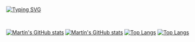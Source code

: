 </br>

[![Typing SVG](https://readme-typing-svg.demolab.com?font=Fira+Code&duration=8000&pause=2000&color=FFFFFF&background=000000&center=true&vCenter=true&repeat=false&random=true&width=1035&lines=+If+you+don't+care+about+quality%2C+you+can+meet+any+other+requirement--Gerald+Weinberg+)](https://git.io/typing-svg)


<!-- [![guix-test-pilot](https://github.com/user-attachments/assets/8ed705a3-f15b-44a5-8a20-d6550890a075)](https://guix.gnu.org) -->
<!--
<h4 align='center'> . . . </h4>

<p align='center'>
<img alt="road" src="road.jpg" /></br>
<b> . . . </b></br>
<img alt="Martín's GitHub stats" src="https://github-readme-stats.vercel.app/api?username=cig0&show_icons=true&theme=transparent"/></br>
</p>
-->

</br>

[![Martín's GitHub stats](https://github-readme-stats.vercel.app/api?username=cig0&show_icons=true&count_private=true&bg_color=00000000&hide_border=true&theme=default&rank_icon=github#gh-light-mode-only)](https://github.com/anuraghazra/github-readme-stats#gh-light-mode-only)
[![Martín's GitHub stats](https://github-readme-stats.vercel.app/api?username=cig0&show_icons=true&count_private=true&bg_color=00000000&hide_border=true&theme=dracula&rank_icon=github#gh-dark-mode-only)](https://github.com/anuraghazra/github-readme-stats#gh-dark-mode-only)
[![Top Langs](https://github-readme-stats.vercel.app/api/top-langs/?username=cig0&size_weight=0.5&count_weight=0.5&langs_count=8&layout=compact&bg_color=00000000&hide_border=true&hide=css,html&theme=default#gh-light-mode-only)](https://github.com/anuraghazra/github-readme-stats#gh-light-mode-only)
[![Top Langs](https://github-readme-stats.vercel.app/api/top-langs/?username=cig0&size_weight=0.5&count_weight=0.5&langs_count=8&layout=compact&bg_color=00000000&hide_border=true&hide=css,html&theme=highcontrast#gh-dark-mode-only)](https://github.com/anuraghazra/github-readme-stats#gh-dark-mode-only)

<!--
**cig0/cig0** is a ✨ _special_ ✨ repository because its `README.md` (this file) appears on your GitHub profile.

Here are some ideas to get you started:

- 🔭 I’m currently working on ...
- 🌱 I’m currently learning ...
- 👯 I’m looking to collaborate on ...
- 🤔 I’m looking for help with ...
- 💬 Ask me about ...
- 📫 How to reach me: ...
- 😄 Pronouns: ...
- ⚡ Fun fact: ...
🫶-->
